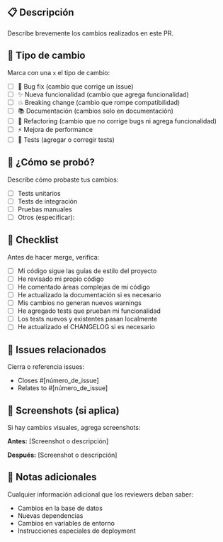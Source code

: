 ## 📋 Descripción

Describe brevemente los cambios realizados en este PR.

## 🔄 Tipo de cambio

Marca con una `x` el tipo de cambio:

- [ ] 🐛 Bug fix (cambio que corrige un issue)
- [ ] ✨ Nueva funcionalidad (cambio que agrega funcionalidad)
- [ ] 💥 Breaking change (cambio que rompe compatibilidad)
- [ ] 📚 Documentación (cambios solo en documentación)
- [ ] 🔧 Refactoring (cambio que no corrige bugs ni agrega funcionalidad)
- [ ] ⚡ Mejora de performance
- [ ] 🧪 Tests (agregar o corregir tests)

## 🧪 ¿Cómo se probó?

Describe cómo probaste tus cambios:

- [ ] Tests unitarios
- [ ] Tests de integración
- [ ] Pruebas manuales
- [ ] Otros (especificar):

## 📝 Checklist

Antes de hacer merge, verifica:

- [ ] Mi código sigue las guías de estilo del proyecto
- [ ] He revisado mi propio código
- [ ] He comentado áreas complejas de mi código
- [ ] He actualizado la documentación si es necesario
- [ ] Mis cambios no generan nuevos warnings
- [ ] He agregado tests que prueban mi funcionalidad
- [ ] Los tests nuevos y existentes pasan localmente
- [ ] He actualizado el CHANGELOG si es necesario

## 🔗 Issues relacionados

Cierra o referencia issues:

- Closes #[número_de_issue]
- Relates to #[número_de_issue]

## 📸 Screenshots (si aplica)

Si hay cambios visuales, agrega screenshots:

**Antes:**
[Screenshot o descripción]

**Después:**
[Screenshot o descripción]

## 📝 Notas adicionales

Cualquier información adicional que los reviewers deban saber:

- Cambios en la base de datos
- Nuevas dependencias
- Cambios en variables de entorno
- Instrucciones especiales de deployment
